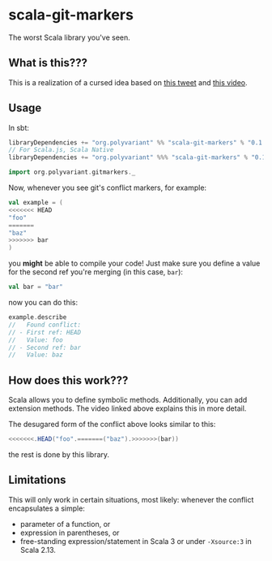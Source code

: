 # scala-git-markers

The worst Scala library you've seen.

## What is this???

This is a realization of a cursed idea based on [this tweet](https://twitter.com/kubukoz/status/1590135952886075393) and [this video](https://www.youtube.com/watch?v=rSk_mea4U1E).

## Usage

In sbt:

```scala
libraryDependencies += "org.polyvariant" %% "scala-git-markers" % "0.1.0"
// For Scala.js, Scala Native
libraryDependencies += "org.polyvariant" %%% "scala-git-markers" % "0.1.0"
```

```scala
import org.polyvariant.gitmarkers._
```

Now, whenever you see git's conflict markers, for example:

```scala
val example = (
<<<<<<< HEAD
"foo"
=======
"baz"
>>>>>>> bar
)
```

you **might** be able to compile your code! Just make sure you define a value for the second ref you're merging (in this case, `bar`):

```scala
val bar = "bar"
```

now you can do this:

```scala
example.describe
//   Found conflict:
// - First ref: HEAD
//   Value: foo
// - Second ref: bar
//   Value: baz
```

## How does this work???

Scala allows you to define symbolic methods. Additionally, you can add extension methods.
The video linked above explains this in more detail.

The desugared form of the conflict above looks similar to this:

```scala
<<<<<<<.HEAD("foo".=======("baz").>>>>>>>(bar))
```

the rest is done by this library.

## Limitations

This will only work in certain situations, most likely: whenever the conflict encapsulates a simple:

- parameter of a function, or
- expression in parentheses, or
- free-standing expression/statement in Scala 3 or under `-Xsource:3` in Scala 2.13.
